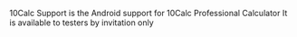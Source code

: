 10Calc Support is the  Android support for 10Calc Professional Calculator
It is available to testers by invitation only
